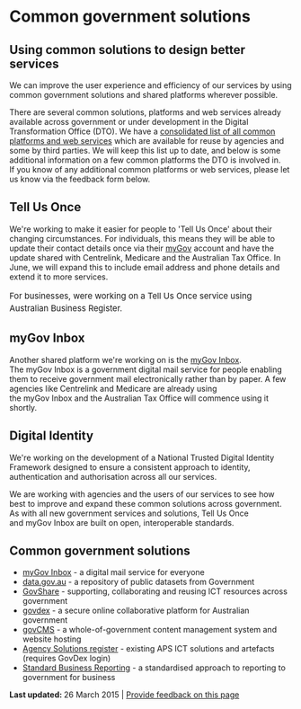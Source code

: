 <!DOCTYPE html PUBLIC "-//W3C//DTD XHTML 1.0 Transitional//EN" "http://www.w3.org/TR/xhtml1/DTD/xhtml1-transitional.dtd">
<html xmlns="http://www.w3.org/1999/xhtml">
<head>
  <meta http-equiv="Content-Type" content="text/html; charset=utf-8" />
  <meta http-equiv="Content-Style-Type" content="text/css" />
  <meta name="generator" content="pandoc" />
  <title></title>
  <style type="text/css">code{white-space: pre;}</style>
</head>
<body>
<h1>
Common government solutions
</h1>
<h2>
Using common solutions to design better services
</h2>
<p>
We can improve the user experience and efficiency of our services by using common government solutions and shared platforms wherever possible.
</p>
<p>
There are several common solutions, platforms and web services already available across government or under development in the Digital Transformation Office (DTO). We have a <a href="https://data.gov.au/dataset/common-platforms-and-web-services">consolidated list of all common platforms and web services</a> which are available for reuse by agencies and some by third parties. We will keep this list up to date, and below is some additional information on a few common platforms the DTO is involved in. If you know of any additional common platforms or web services, please let us know via the feedback form below.
</p>
<h2>
Tell Us Once
</h2>
<p>
We're working to make it easier for people to 'Tell Us Once' about their changing circumstances. For individuals, this means they will be able to update their contact details once via their <a href="https://my.gov.au/">myGov</a> account and have the update shared with Centrelink, Medicare and the Australian Tax Office. In June, we will expand this to include email address and phone details and extend it to more services.
</p>
<p style="line-height: 22.15px; font-size: 14.76px;">
For businesses, were working on a Tell Us Once service using Australian Business Register. 
</p>
<h2>
myGov Inbox
</h2>
<p>
Another shared platform we're working on is the <a href="https://my.gov.au">myGov Inbox</a>. The myGov Inbox is a government digital mail service for people enabling them to receive government mail electronically rather than by paper. A few agencies like Centrelink and Medicare are already using the myGov Inbox and the Australian Tax Office will commence using it shortly.
</p>
<h2>
Digital Identity
</h2>
<p>
We're working on the development of a National Trusted Digital Identity Framework designed to ensure a consistent approach to identity, authentication and authorisation across all our services. 
</p>
<p>
We are working with agencies and the users of our services to see how best to improve and expand these common solutions across government. As with all new government services and solutions, Tell Us Once and myGov Inbox are built on open, interoperable standards.
</p>
<h2>
Common government solutions
</h2>
<ul><li>
<a href="https://my.gov.au/">myGov Inbox</a> - a digital mail service for everyone
</li>
<li>
<a href="http://data.gov.au/">data.gov.au</a> - a repository of public datasets from Government
</li>
<li>
<a href="https://www.govshare.gov.au/">GovShare</a> - supporting, collaborating and reusing ICT resources across government
</li>
<li>
<a href="https://govdex.gov.au/">govdex</a> - a secure online collaborative platform for Australian government
</li>
<li>
<a href="https://www.govcms.gov.au/">govCMS</a> - a whole-of-government content management system and website hosting
</li>
<li>
<a href="https://www.govshare.gov.au/login/?redirect_to=https://www.govshare.gov.au/item-search/?type=solutions">Agency Solutions register</a> - existing APS ICT solutions and artefacts (requires GovDex login)
</li>
<li>
<a href="http://www.sbr.gov.au/">Standard Business Reporting</a> - a standardised approach to reporting to government for business
</li>
</ul><p>
<strong>Last updated: </strong>26 March 2015 | <a href="/feedback?url_from=Commonsolutions">Provide feedback on this page</a>
</p>
</body>
</html>
